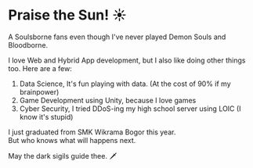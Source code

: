 # Praise the Sun! ☀️

A Soulsborne fans even though I've never played Demon Souls and Bloodborne.

I love Web and Hybrid App development, but I also like doing other things too. Here are a few:

1. Data Science, It's fun playing with data. (At the cost of 90% if my brainpower)
1. Game Development using Unity, because I love games
1. Cyber Security, I tried DDoS-ing my high school server using LOIC (I know it's stupid)

I just graduated from SMK Wikrama Bogor this year.  
But who knows what will happens next.

May the dark sigils guide thee. 🗡️

<script> console.log('Hello') </script>
